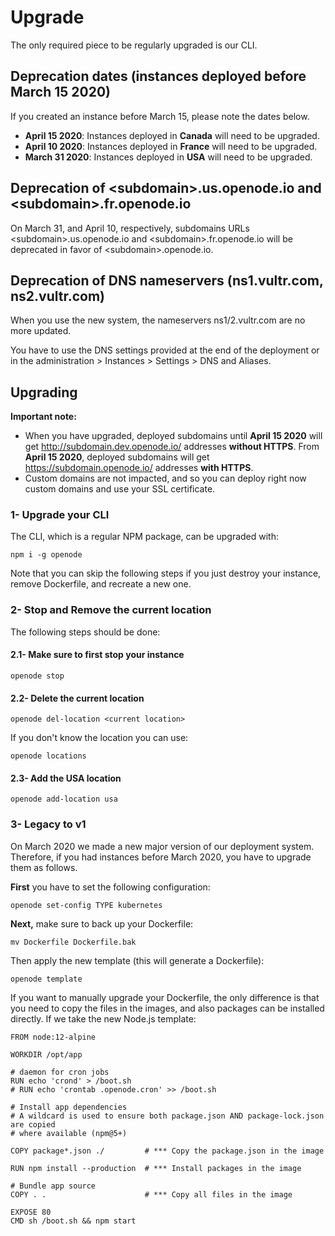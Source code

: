 # Upgrade

The only required piece to be regularly upgraded is our CLI.

## Deprecation dates (instances deployed before March 15 2020)

If you created an instance before March 15, please note the dates below.

* **April 15 2020**: Instances deployed in **Canada** will need to be upgraded.
* **April 10 2020**: Instances deployed in **France** will need to be upgraded.
* **March 31 2020**: Instances deployed in **USA** will need to be upgraded.

## Deprecation of \<subdomain\>.us.openode.io and \<subdomain\>.fr.openode.io

On March 31, and April 10, respectively, subdomains URLs \<subdomain\>.us.openode.io and \<subdomain\>.fr.openode.io will be deprecated in favor of \<subdomain\>.openode.io.

## Deprecation of DNS nameservers (ns1.vultr.com, ns2.vultr.com)

When you use the new system, the nameservers ns1/2.vultr.com are no more updated.

You have to use the DNS settings provided at the end of the deployment or in the administration > Instances > Settings > DNS and Aliases.

## Upgrading

**Important note:**

* When you have upgraded, deployed subdomains until **April 15 2020** will
get http://subdomain.dev.openode.io/ addresses **without HTTPS**. From **April 15 2020**, deployed subdomains will get https://subdomain.openode.io/ addresses **with HTTPS**.
* Custom domains are not impacted, and so you can deploy right now custom domains and use your SSL certificate.

### 1- Upgrade your CLI

The CLI, which is a regular NPM package, can be upgraded with:

    npm i -g openode

Note that you can skip the following steps if you just destroy your instance, remove Dockerfile, and recreate a new one.

### 2- Stop and Remove the current location

The following steps should be done:

#### 2.1- Make sure to first stop your instance

    openode stop

#### 2.2- Delete the current location

    openode del-location <current location>

If you don't know the location you can use:

    openode locations

#### 2.3- Add the USA location

    openode add-location usa

### 3- Legacy to v1

On March 2020 we made a new major version of our deployment system. Therefore, if you
had instances before March 2020, you have to upgrade them as follows.

**First** you have to set the following configuration:

    openode set-config TYPE kubernetes

**Next,** make sure to back up your Dockerfile:

    mv Dockerfile Dockerfile.bak

Then apply the new template (this will generate a Dockerfile):

    openode template


If you want to manually upgrade your Dockerfile, the only difference is that you need to 
copy the files in the images, and also packages can be installed directly. 
If we take the new Node.js template:

    FROM node:12-alpine

    WORKDIR /opt/app

    # daemon for cron jobs
    RUN echo 'crond' > /boot.sh
    # RUN echo 'crontab .openode.cron' >> /boot.sh

    # Install app dependencies
    # A wildcard is used to ensure both package.json AND package-lock.json are copied
    # where available (npm@5+)

    COPY package*.json ./         # *** Copy the package.json in the image

    RUN npm install --production  # *** Install packages in the image

    # Bundle app source
    COPY . .                      # *** Copy all files in the image

    EXPOSE 80
    CMD sh /boot.sh && npm start

